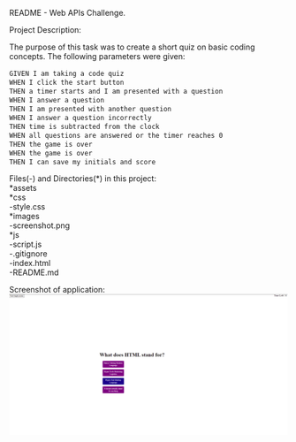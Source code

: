 README - Web APIs Challenge.

Project Description:

The purpose of this task was to create a short quiz on basic coding concepts. 
The following parameters were given:

    GIVEN I am taking a code quiz
    WHEN I click the start button
    THEN a timer starts and I am presented with a question
    WHEN I answer a question
    THEN I am presented with another question
    WHEN I answer a question incorrectly
    THEN time is subtracted from the clock
    WHEN all questions are answered or the timer reaches 0
    THEN the game is over
    WHEN the game is over
    THEN I can save my initials and score

Files(-) and Directories(*) in this project:\
*assets\
    *css\
        -style.css\
    *images\
        -screenshot.png\
    *js\
        -script.js\
-.gitignore\
-index.html\
-README.md

Screenshot of application:\
![alt text](assets/images/screenshot.png)